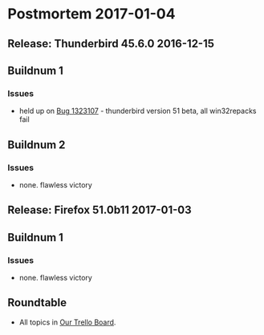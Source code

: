 # Postmortem 2017-01-04

## Release: Thunderbird 45.6.0 2016-12-15

## Buildnum 1
### Issues
- held up on [Bug 1323107](https://bugzil.la/1323107) - thunderbird version 51 beta, all win32repacks fail

## Buildnum 2
### Issues
- none. flawless victory


## Release: Firefox 51.0b11 2017-01-03

## Buildnum 1
### Issues
- none. flawless victory



## Roundtable
- All topics in [Our Trello Board](https://trello.com/b/MXHaVRcP/release-promotion-meeting).